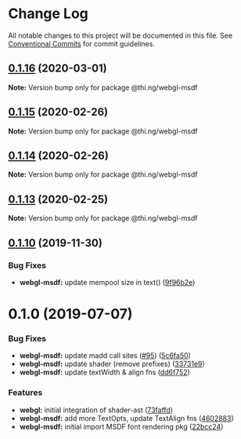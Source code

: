# Change Log

All notable changes to this project will be documented in this file.
See [Conventional Commits](https://conventionalcommits.org) for commit guidelines.

## [0.1.16](https://github.com/thi-ng/umbrella/compare/@thi.ng/webgl-msdf@0.1.15...@thi.ng/webgl-msdf@0.1.16) (2020-03-01)

**Note:** Version bump only for package @thi.ng/webgl-msdf





## [0.1.15](https://github.com/thi-ng/umbrella/compare/@thi.ng/webgl-msdf@0.1.14...@thi.ng/webgl-msdf@0.1.15) (2020-02-26)

**Note:** Version bump only for package @thi.ng/webgl-msdf





## [0.1.14](https://github.com/thi-ng/umbrella/compare/@thi.ng/webgl-msdf@0.1.13...@thi.ng/webgl-msdf@0.1.14) (2020-02-26)

**Note:** Version bump only for package @thi.ng/webgl-msdf





## [0.1.13](https://github.com/thi-ng/umbrella/compare/@thi.ng/webgl-msdf@0.1.12...@thi.ng/webgl-msdf@0.1.13) (2020-02-25)

**Note:** Version bump only for package @thi.ng/webgl-msdf





## [0.1.10](https://github.com/thi-ng/umbrella/compare/@thi.ng/webgl-msdf@0.1.9...@thi.ng/webgl-msdf@0.1.10) (2019-11-30)

### Bug Fixes

* **webgl-msdf:** update mempool size in text() ([9f96b2e](https://github.com/thi-ng/umbrella/commit/9f96b2ec525cd8d8a5d5e31d39352f0c6e350991))

# 0.1.0 (2019-07-07)

### Bug Fixes

* **webgl-msdf:** update madd call sites ([#95](https://github.com/thi-ng/umbrella/issues/95)) ([5c6fa50](https://github.com/thi-ng/umbrella/commit/5c6fa50))
* **webgl-msdf:** update shader (remove prefixes) ([33731e9](https://github.com/thi-ng/umbrella/commit/33731e9))
* **webgl-msdf:** update textWidth & align fns ([dd6f752](https://github.com/thi-ng/umbrella/commit/dd6f752))

### Features

* **webgl:** initial integration of shader-ast ([73faffd](https://github.com/thi-ng/umbrella/commit/73faffd))
* **webgl-msdf:** add more TextOpts, update TextAlign fns ([4602883](https://github.com/thi-ng/umbrella/commit/4602883))
* **webgl-msdf:** initial import MSDF font rendering pkg ([22bcc24](https://github.com/thi-ng/umbrella/commit/22bcc24))
